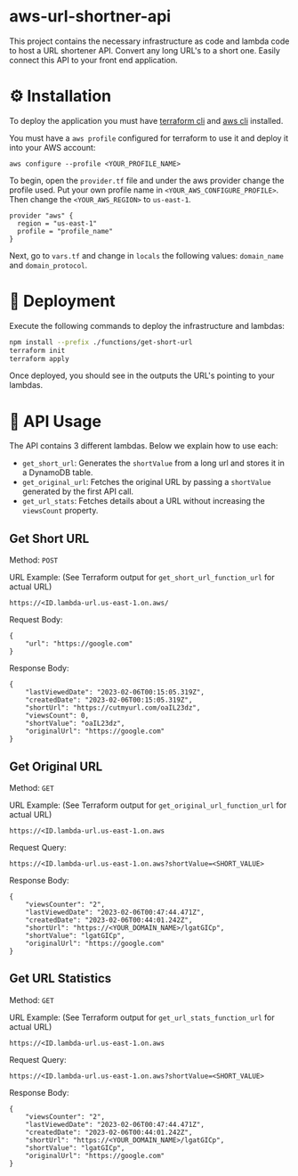 # aws-url-shortner-api

This project contains the necessary infrastructure as code and lambda code to host a URL shortener API. Convert any long URL's to a short one. Easily connect this API to your front end application. 

# ⚙️ Installation

To deploy the application you must have [terraform cli](https://developer.hashicorp.com/terraform/tutorials/aws-get-started/install-cli) and [aws cli](https://docs.aws.amazon.com/cli/latest/userguide/getting-started-install.html) installed.

You must have a `aws profile` configured for terraform to use it and deploy it into your AWS account:

```
aws configure --profile <YOUR_PROFILE_NAME>
```

To begin, open the `provider.tf` file and under the aws provider change the profile used. Put your own profile name in `<YOUR_AWS_CONFIGURE_PROFILE>`. Then change the `<YOUR_AWS_REGION>` to `us-east-1`.

```
provider "aws" {
  region = "us-east-1"
  profile = "profile_name"
}
```

Next, go to `vars.tf` and change in `locals` the following values: `domain_name` and `domain_protocol`.

# 🚀 Deployment
Execute the following commands to deploy the infrastructure and lambdas:

```sh
npm install --prefix ./functions/get-short-url
terraform init
terraform apply
```

Once deployed, you should see in the outputs the URL's pointing to your lambdas.

# 🔗 API Usage

The API contains 3 different lambdas. Below we explain how to use each:

* `get_short_url`: Generates the `shortValue` from a long url and stores it in a DynamoDB table.
* `get_original_url`: Fetches the original URL by passing a `shortValue` generated by the first API call.
* `get_url_stats`: Fetches details about a URL without increasing the `viewsCount` property.

## Get Short URL

Method: `POST`

URL Example: (See Terraform output for `get_short_url_function_url` for actual URL)
```
https://<ID.lambda-url.us-east-1.on.aws/
```

Request Body:

```
{
    "url": "https://google.com"
}
```

Response Body:

```
{
    "lastViewedDate": "2023-02-06T00:15:05.319Z",
    "createdDate": "2023-02-06T00:15:05.319Z",
    "shortUrl": "https://cutmyurl.com/oaIL23dz",
    "viewsCount": 0,
    "shortValue": "oaIL23dz",
    "originalUrl": "https://google.com"
}
```


## Get Original URL

Method: `GET`

URL Example: (See Terraform output for `get_original_url_function_url` for actual URL)
```
https://<ID.lambda-url.us-east-1.on.aws
```

Request Query:

```
https://<ID.lambda-url.us-east-1.on.aws?shortValue=<SHORT_VALUE>
```

Response Body:

```
{
    "viewsCounter": "2",
    "lastViewedDate": "2023-02-06T00:47:44.471Z",
    "createdDate": "2023-02-06T00:44:01.242Z",
    "shortUrl": "https://<YOUR_DOMAIN_NAME>/lgatGICp",
    "shortValue": "lgatGICp",
    "originalUrl": "https://google.com"
}
```


## Get URL Statistics
  
Method: `GET`

URL Example: (See Terraform output for `get_url_stats_function_url` for actual URL)
```
https://<ID.lambda-url.us-east-1.on.aws
```

Request Query:

```
https://<ID.lambda-url.us-east-1.on.aws?shortValue=<SHORT_VALUE>
```

Response Body:

```
{
    "viewsCounter": "2",
    "lastViewedDate": "2023-02-06T00:47:44.471Z",
    "createdDate": "2023-02-06T00:44:01.242Z",
    "shortUrl": "https://<YOUR_DOMAIN_NAME>/lgatGICp",
    "shortValue": "lgatGICp",
    "originalUrl": "https://google.com"
}
```
